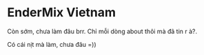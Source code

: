 # EnderMix Vietnam
Còn sớm, chưa làm đâu brr. 
 Chỉ mỗi dòng about thôi mà đã tin r à?. 



































































































































































































Có cái nịt mà làm, chưa đâu =))
